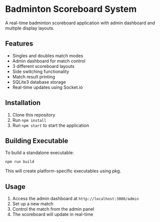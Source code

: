 # Badminton Scoreboard System

A real-time badminton scoreboard application with admin dashboard and multiple display layouts.

## Features

- Singles and doubles match modes
- Admin dashboard for match control
- 3 different scoreboard layouts
- Side switching functionality
- Match result printing
- SQLite3 database storage
- Real-time updates using Socket.io

## Installation

1. Clone this repository
2. Run `npm install`
3. Run `npm start` to start the application

## Building Executable

To build a standalone executable:

`npm run build`

This will create platform-specific executables using pkg.

## Usage

1. Access the admin dashboard at `http://localhost:3000/admin`
2. Set up a new match
3. Control the match from the admin panel
4. The scoreboard will update in real-time

